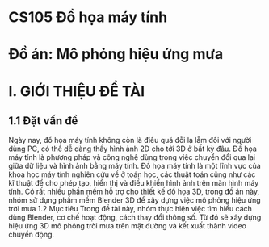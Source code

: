 # CS105 Đồ họa máy tính 

# Đồ án: Mô phỏng hiệu ứng mưa
# I.	GIỚI THIỆU ĐỀ TÀI	
<h2>1.1 Đặt vấn đề</h2>
Ngày nay, đồ họa máy tính không còn là điều quá đỗi lạ lẵm đối với người     dùng PC, có thể dễ dàng thấy hình ảnh 2D cho tới 3D ở bất kỳ đâu. 
Đồ họa máy tính là phương pháp và công nghệ dùng trong việc chuyển đổi qua lại giữa dữ liệu và hình ảnh bằng máy tính. Đồ họa máy tính là một lĩnh vực của khoa học máy tính nghiên cứu về ở toán học, các thuật toán cũng như các kĩ thuật để cho phép tạo, hiển thị và điều khiển hình ảnh trên màn hình máy tính. 
Có rất nhiều phần mềm hỗ trợ cho thiết kế đồ họa 3D, trong đồ án này, nhóm sử dụng phầm mềm Blender 3D để xây dựng việc mô phỏng hiệu ứng trời mưa
1.2 Mục tiêu
Trong đề tài này, nhóm thực hiện việc tìm hiểu cách dùng Blender, cơ chế hoạt động, cách thay đổi thông số. Từ đó sẽ xây dựng hiệu ứng 3D mô phỏng trời mưa trên mặt đường và kết xuất thành video chuyển động. 
